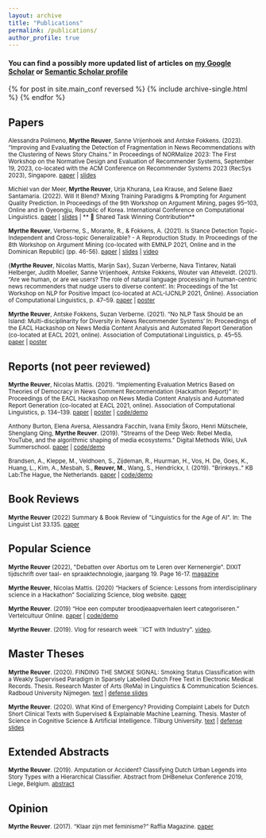 ```yaml
---
layout: archive
title: "Publications"
permalink: /publications/
author_profile: true
---
```


#### You can find a possibly more updated list of articles on [my Google Scholar](https://scholar.google.com/citations?user=HeACvaEAAAAJ&hl=en) or [Semantic Scholar profile](https://www.semanticscholar.org/author/Myrthe-Reuver/2081814526)


{% for post in site.main_conf reversed %}
  {% include archive-single.html %}
{% endfor %}

## Papers

<sub>Alessandra Polimeno, **Myrthe Reuver**, Sanne Vrijenhoek and Antske Fokkens. (2023). “Improving and Evaluating the Detection of Fragmentation in News Recommendations with the Clustering of News Story Chains.” In Proceedings of NORMalize 2023: The First Workshop on the Normative Design and Evaluation of Recommender Systems, September 19,
2023, co-located with the ACM Conference on Recommender Systems 2023 (RecSys 2023), Singapore. [paper](https://arxiv.org/pdf/2309.06192.pdf) | [slides]()

<sub>Michiel van der Meer, **Myrthe Reuver**, Urja Khurana, Lea Krause, and Selene Baez Santamaria. (2022). Will It Blend? Mixing Training Paradigms & Prompting for Argument Quality Prediction. In Proceedings of the 9th Workshop on Argument Mining, pages 95–103, Online and in Gyeongju, Republic of Korea. International Conference on Computational Linguistics. [paper](https://aclanthology.org/2022.argmining-1.8.pdf) | [slides]() | ** 🥇 Shared Task Winning Contribution**

<sub>**Myrthe Reuver**,  Verberne, S., Morante, R., & Fokkens, A. (2021). Is Stance Detection Topic-Independent and Cross-topic Generalizable? - A Reproduction Study. In Proceedings of the 8th Workshop on Argument Mining (co-located with EMNLP 2021, Online and in the Dominican Republic) (pp. 46-56). [paper](https://aclanthology.org/2021.argmining-1.5.pdf) | [slides](https://myrthereuver.github.io/talks/Slides_ArgMiningstance.pdf)  | [video]()</sub>

<sub> {**Myrthe Reuver**, Nicolas Mattis, Marijn Sax}, Suzan Verberne, Nava Tintarev, Natali Helberger, Judith Moeller, Sanne Vrijenhoek,  Antske Fokkens, Wouter van Atteveldt. (2021). “Are we human, or are we users? The role of natural language processing in human-centric news recommenders that nudge users to diverse content’. In: Proceedings of the 1st Workshop on NLP for Positive Impact (co-located at ACL-IJCNLP 2021, Online). Association of Computational Linguistics, p. 47–59.
[paper](https://aclanthology.org/2021.nlp4posimpact-1.6.pdf) | [poster](https://myrthereuver.github.io/talks/PiaD_poster.pdf)</sub>

<sub>**Myrthe Reuver**, Antske Fokkens, Suzan Verberne. (2021). “No NLP Task Should be an Island: Multi-disciplinarity for Diversity in News Recommender Systems’ In: Proceedings of the EACL Hackashop on News Media Content Analysis and Automated Report Generation (co-located at EACL 2021, online). Association of Computational Linguistics, p. 45–55.
[paper](https://www.aclweb.org/anthology/2021.hackashop-1.7.pdf) |
[poster](https://myrthereuver.github.io/talks/Reuver_NoTaskIsland%20(3).pdf)</sub>


## Reports (not peer reviewed)

<sub>**Myrthe Reuver**, Nicolas Mattis. (2021). “Implementing Evaluation Metrics Based on Theories of Democracy in News Comment Recommendation (Hackathon Report)” In: Proceedings of the EACL Hackashop on News Media Content Analysis and Automated Report Generation (co-located at EACL 2021, online). Association of Computational Linguistics, p. 134–139.
[paper](https://www.aclweb.org/anthology/2021.hackashop-1.19.pdf) |
[poster](https://myrthereuver.github.io/talks/MattisReuver_HackathonReport%20(6).pdf) |
[code/demo](https://github.com/myrthereuver/Hackathon_MediaComments/blob/main/Hackathon_comments_script.ipynb)</sub>

<sub>Anthony Burton, Elena Aversa, Alessandra Facchin, Ivana Emily Škoro, Henri Mütschele, Shenglang Qing, **Myrthe Reuver**. (2019). "Streams of the Deep Web: Rebel Media, YouTube, and the algorithmic shaping of media ecosystems." Digital Methods Wiki, UvA Summerschool.
[paper](https://wiki.digitalmethods.net/Dmi/SummerSchool2019StreamsoftheDeepWeb) |
[code/demo](https://anthbrtn.com/streamsDeepWeb/ctopics/index.html)</sub>

<sub>Brandsen, A., Kleppe, M., Veldhoen, S., Zijdeman, R., Huurman, H., Vos, H. De, Goes, K., Huang, L., Kim, A., Mesbah, S., **Reuver, M.**, Wang, S., Hendrickx, I. (2019). "Brinkeys.." KB Lab:The Hague, the Netherlands.
[paper](http://www.kbresearch.nl/brinkeys/report.pdf) |
[code/demo](http://kbresearch.nl/brinkeys/)</sub>

## Book Reviews

<sub> **Myrthe Reuver** (2022) Summary & Book Review of "Linguistics for the Age of AI". In: The Linguist List 33.135. [paper](https://linguistlist.org/issues/33/33-135/)</sub>

## Popular Science 

<sub>**Myrthe Reuver** (2022), "Debatten over Abortus om te Leren over Kernenergie". DIXIT tijdschrift over taal- en spraaktechnologie, jaargang 19. Page 16-17. [magazine](https://notas.nl/dixit/dixit_2022_tst_en_big-models.pdf})</sub>

<sub>**Myrthe Reuver**, Nicolas Mattis. (2020) “Hackers of Science: Lessons from interdisciplinary science in a Hackathon” Socializing Science, blog website.
[paper](https://socializingsciencevu.com/2021/03/02/hackers-of-science-lessons-from-interdisciplinary-science-in-a-hackathon/) </sub>

<sub>**Myrthe Reuver**. (2019) “Hoe een computer broodjeaapverhalen leert categoriseren.” Vertelcultuur Online.
[paper](https://neerlandistiek.nl/2019/10/hoe-een-computer-broodjeaapverhalen-leert-categoriseren/) |
[code/demo](https://myrthereuver.github.io/UrbanLegendCategorizer/)</sub>

<sub> **Myrthe Reuver**. (2019). Vlog for research week ``ICT with Industry". [video](https://www.youtube.com/watch?v=-m92LxE5hQ4).

## Master Theses 

<sub>**Myrthe Reuver**. (2020). FINDING THE SMOKE SIGNAL: Smoking Status Classification with a Weakly Supervised Paradigm in Sparsely Labelled Dutch Free Text in Electronic Medical Records. Thesis. Research Master of Arts (ReMa) in Linguistics & Communication Sciences. Radboud University Nijmegen.
[text](https://theses.ubn.ru.nl/bitstream/handle/123456789/10278/Reuver%2C_M.E._1.pdf?sequence=1) | [defense slides](https://myrthereuver.github.io/talks/ReMa_defense.pdf) </sub>

<sub>**Myrthe Reuver**. (2020). What Kind of Emergency?
Providing Complaint Labels for Dutch Short Clinical Texts with Supervised & Explainable Machine Learning. Thesis. Master of Science in Cognitive Science & Artificial Intelligence. Tilburg University. [text](https://www.researchgate.net/profile/Myrthe-Reuver-2/publication/349916107_What_Kind_of_Emergency_Providing_Complaint_Labels_for_Dutch_Short_Clinical_Texts_with_Supervised_Explainable_Machine_Learning_What_Kind_of_Emergency_Providing_Complaint_Labels_for_Dutch_Short_Clinical/links/60473581a6fdcc9c7821a978/What-Kind-of-Emergency-Providing-Complaint-Labels-for-Dutch-Short-Clinical-Texts-with-Supervised-Explainable-Machine-Learning-What-Kind-of-Emergency-Providing-Complaint-Labels-for-Dutch-Short-Clinic.pdf) | [defense slides](https://myrthereuver.github.io/talks/TilburgTriage_LSTmeeting.pptx.pdf)</sub>

## Extended Abstracts

<sub>**Myrthe Reuver**. (2019).  Amputation or Accident? Classifying Dutch Urban Legends into Story Types with a Hierarchical Classifier. Abstract from DHBenelux Conference 2019, Liege, Belgium.
[abstract](https://myrthereuver.github.io/talks/DH_Benelux_2019_paper_69.pdf)</sub>

## Opinion

<sub>**Myrthe Reuver**. (2017). “Klaar zijn met feminisme?” Raffia Magazine.
[paper](https://raffia-magazine.com/2017/05/01/klaar-zijn-met-feminisme/)</sub>

